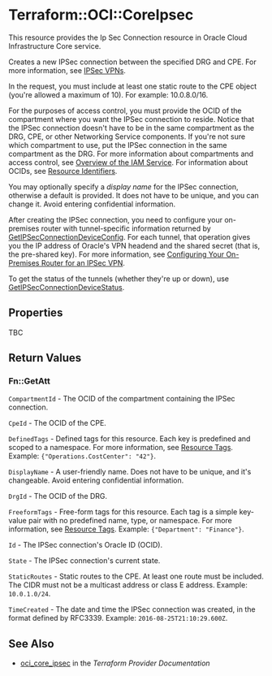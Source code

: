 # Terraform::OCI::CoreIpsec

This resource provides the Ip Sec Connection resource in Oracle Cloud Infrastructure Core service.

Creates a new IPSec connection between the specified DRG and CPE. For more information, see
[IPSec VPNs](https://docs.cloud.oracle.com/iaas/Content/Network/Tasks/managingIPsec.htm).

In the request, you must include at least one static route to the CPE object (you're allowed a maximum
of 10). For example: 10.0.8.0/16.

For the purposes of access control, you must provide the OCID of the compartment where you want the
IPSec connection to reside. Notice that the IPSec connection doesn't have to be in the same compartment
as the DRG, CPE, or other Networking Service components. If you're not sure which compartment to
use, put the IPSec connection in the same compartment as the DRG. For more information about
compartments and access control, see
[Overview of the IAM Service](https://docs.cloud.oracle.com/iaas/Content/Identity/Concepts/overview.htm).
For information about OCIDs, see [Resource Identifiers](https://docs.cloud.oracle.com/iaas/Content/General/Concepts/identifiers.htm).

You may optionally specify a *display name* for the IPSec connection, otherwise a default is provided.
It does not have to be unique, and you can change it. Avoid entering confidential information.

After creating the IPSec connection, you need to configure your on-premises router
with tunnel-specific information returned by
[GetIPSecConnectionDeviceConfig](https://docs.cloud.oracle.com/iaas/api/#/en/iaas/20160918/IPSecConnectionDeviceConfig/GetIPSecConnectionDeviceConfig).
For each tunnel, that operation gives you the IP address of Oracle's VPN headend and the shared secret
(that is, the pre-shared key). For more information, see
[Configuring Your On-Premises Router for an IPSec VPN](https://docs.cloud.oracle.com/iaas/Content/Network/Tasks/configuringCPE.htm).

To get the status of the tunnels (whether they're up or down), use
[GetIPSecConnectionDeviceStatus](https://docs.cloud.oracle.com/iaas/api/#/en/iaas/20160918/IPSecConnectionDeviceStatus/GetIPSecConnectionDeviceStatus).

## Properties

TBC

## Return Values

### Fn::GetAtt

`CompartmentId` - The OCID of the compartment containing the IPSec connection.

`CpeId` - The OCID of the CPE.

`DefinedTags` - Defined tags for this resource. Each key is predefined and scoped to a namespace. For more information, see [Resource Tags](https://docs.cloud.oracle.com/iaas/Content/General/Concepts/resourcetags.htm).  Example: `{"Operations.CostCenter": "42"}`.

`DisplayName` - A user-friendly name. Does not have to be unique, and it's changeable. Avoid entering confidential information.

`DrgId` - The OCID of the DRG.

`FreeformTags` - Free-form tags for this resource. Each tag is a simple key-value pair with no predefined name, type, or namespace. For more information, see [Resource Tags](https://docs.cloud.oracle.com/iaas/Content/General/Concepts/resourcetags.htm).  Example: `{"Department": "Finance"}`.

`Id` - The IPSec connection's Oracle ID (OCID).

`State` - The IPSec connection's current state.

`StaticRoutes` - Static routes to the CPE. At least one route must be included. The CIDR must not be a multicast address or class E address.  Example: `10.0.1.0/24`.

`TimeCreated` - The date and time the IPSec connection was created, in the format defined by RFC3339.  Example: `2016-08-25T21:10:29.600Z`.

## See Also

* [oci_core_ipsec](https://www.terraform.io/docs/providers/oci/r/core_ipsec.html) in the _Terraform Provider Documentation_